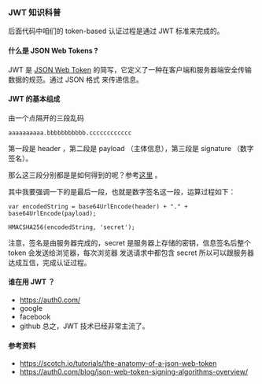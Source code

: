 ### JWT 知识科普

后面代码中咱们的 token-based 认证过程是通过 JWT 标准来完成的。

#### 什么是 JSON Web Tokens ?

JWT 是 [JSON Web Token](https://tools.ietf.org/html/rfc7519) 的简写，它定义了一种在客户端和服务器端安全传输数据的规范。通过 JSON 格式 来传递信息。

#### JWT 的基本组成

由一个点隔开的三段乱码

```
aaaaaaaaaa.bbbbbbbbbbb.cccccccccccc

```
第一段是 header ，第二段是 payload （主体信息），第三段是 signature （数字签名）。

那么这三段分别都是是如何得到的呢？参考[这里](https://scotch.io/tutorials/the-anatomy-of-a-json-web-token) 。

其中我要强调一下的是最后一段，也就是数字签名这一段，运算过程如下：

```
var encodedString = base64UrlEncode(header) + "." + base64UrlEncode(payload);

HMACSHA256(encodedString, 'secret');

```
注意，签名是由服务器完成的，secret 是服务器上存储的密钥，信息签名后整个 token 会发送给浏览器，每次浏览器 发送请求中都包含 secret 所以可以跟服务器达成互信，完成认证过程。

#### 谁在用 JWT ？

* https://auth0.com/
* google
* facebook
* github
总之，JWT 技术已经非常主流了。

#### 参考资料

* https://scotch.io/tutorials/the-anatomy-of-a-json-web-token
* https://auth0.com/blog/json-web-token-signing-algorithms-overview/
